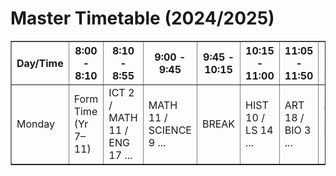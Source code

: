 <!DOCTYPE html>
<html lang="en">
<head>
  <meta charset="UTF-8">
  <meta name="viewport" content="width=device-width, initial-scale=1.0">
  <title>School Timetable</title>
</head>
<body>
  <h1>Master Timetable (2024/2025)</h1>
  
  <table border="1">
    <thead>
      <tr>
        <th>Day/Time</th>
        <th>8:00 - 8:10</th>
        <th>8:10 - 8:55</th>
        <th>9:00 - 9:45</th>
        <th>9:45 - 10:15</th>
        <th>10:15 - 11:00</th>
        <th>11:05 - 11:50</th>
        <th>11:55 - 12:40</th>
        <th>12:40 - 1:30</th>
        <th>1:30 - 2:15</th>
        <th>2:20 - 3:05</th>
        <th>3:10 - 3:55</th>
        <th>3:55 - 4:40</th>
      </tr>
    </thead>
    <tbody>
      <tr>
        <td>Monday</td>
        <td>Form Time (Yr 7–11)</td>
        <td>ICT 2 / MATH 11 / ENG 17 ...</td>
        <td>MATH 11 / SCIENCE 9 ...</td>
        <td>BREAK</td>
        <td>HIST 10 / LS 14 ...</td>
        <td>ART 18 / BIO 3 ...</td>
        <td>SWA 13 / ENG 7 ...</td>
        <td>LUNCH</td>
        <td>BUS / BIO 19 ...</td>
        <td>SCIENCE 9 / GEO 15 ...</td>
        <td>MUSIC 8 / MATH 4 ...</td>
        <td>FORM TUTOR’S TIME</td>
      </tr>
      <!-- Repeat for Tuesday–Friday -->
    </tbody>
  </table>
</body>
</html>